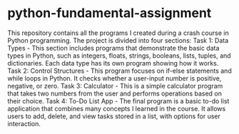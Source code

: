 # python-fundamental-assignment
This repository contains all the programs I created during a crash course in Python programming. The project is divided into four sections:
Task 1: 
  Data Types - This section includes programs that demonstrate the basic data types in Python, such as integers, floats, strings, booleans, lists, tuples, and dictionaries. Each data type has its own program showing how it works.
Task 2: 
  Control Structures - This program focuses on if-else statements and while loops in Python. It checks whether a user-input number is positive, negative, or zero.
Task 3: 
  Calculator - This is a simple calculator program that takes two numbers from the user and performs operations based on their choice.
Task 4:
  To-Do List App - The final program is a basic to-do list application that combines many concepts I learned in the course. It allows users to add, delete, and view tasks stored in a list, with options for user interaction.
